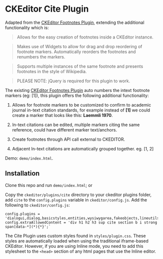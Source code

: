 CKEditor Cite Plugin
====================

Adapted from the [CKEditor Footnotes Plugin](https://github.com/andykirk/CKEditorFootnotes), extending the additional functionality which is:

> Allows for the easy creation of footnotes inside a CKEditor instance.

> Makes use of Widgets to allow for drag and drop reordering of footnote markers. Automatically reorders the footnotes and renumbers the markers.

> Supports multiple instances of the same footnote and presents footnotes in the style of Wikipedia.

> PLEASE NOTE: jQuery is required for this plugin to work.

The existing [CKEditor Footnotes Plugin](https://github.com/andykirk/CKEditorFootnotes) auto numbers the intext footnote markers (eg: <a>[1]</a>), this plugin offers the following additional functionality:

1. Allows for footnote markers to be customized to confirm to academic journal in-text citation standards, for example instead of **[1]** we could create a marker that looks like this: **Laemmli 1970**.

2. In-text citations can be edited, multiple markers citing the same reference, could have different marker text/anchors.

3. Create footnotes through API call external to CKEDITOR.

4. Adjacent In-text citations are automatically grouped together. eg. [1, 2]

Demo: `demo/index.html`.

## Installation

Clone this repo and run `demo/index.html`; or

Copy the `ckeditor/plugins/cite` directory to your ckeditor plugins folder, add `cite` to the `config.plugins` variable in `ckeditor/config.js`.
Add the following to `ckeditor/config.js`:

    config.plugins = 'dialogui,dialog,basicstyles,entities,wysiwygarea,fakeobjects,lineutils,widget,menu,contextmenu,floatpanel,panel,undo,cite';`
	config.extraAllowedContent = 'div h1 h2 h3 sup cite section b i strong span[data-*](*){*}';`

The Cite Plugin uses custom styles found in `styles/plugin.css`. These styles are automatically loaded when using the traditional iframe-based CKEditor. However, if you are using Inline mode, you need to add this stylesheet to the `<head>` section of any html pages that use the Inline editor.
